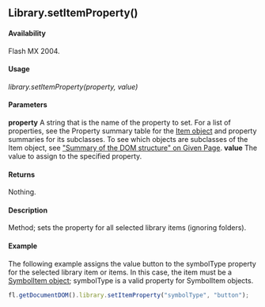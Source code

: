 ## Library.setItemProperty()

#### Availability

Flash MX 2004.

#### Usage

*library.setItemProperty(property, value)*

#### Parameters

**property** A string that is the name of the property to set. For a list of properties, see the Property summary table for the [Item object](../Item_object/Item_summary.md) and property summaries for its subclasses. To see which objects are subclasses of the Item object, see ["Summary of the DOM structure" on Given Page](../Introduction/JavaScript_API_objects.md).
**value** The value to assign to the specified property.

#### Returns

Nothing.

#### Description

Method; sets the property for all selected library items (ignoring folders).

#### Example

The following example assigns the value button to the symbolType property for the selected library item or items. In this case, the item must be a [SymbolItem object](../SymbolItem_object/SymbolItem_summary.md); symbolType is a valid property for SymbolItem objects.

```javascript
fl.getDocumentDOM().library.setItemProperty("symbolType", "button");
```
